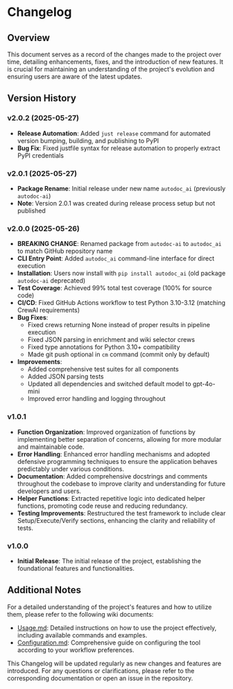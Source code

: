 # Changelog

## Overview
This document serves as a record of the changes made to the project over time, detailing enhancements, fixes, and the introduction of new features. It is crucial for maintaining an understanding of the project's evolution and ensuring users are aware of the latest updates.

## Version History

### v2.0.2 (2025-05-27)
- **Release Automation**: Added `just release` command for automated version bumping, building, and publishing to PyPI
- **Bug Fix**: Fixed justfile syntax for release automation to properly extract PyPI credentials

### v2.0.1 (2025-05-27) 
- **Package Rename**: Initial release under new name `autodoc_ai` (previously `autodoc-ai`)
- **Note**: Version 2.0.1 was created during release process setup but not published

### v2.0.0 (2025-05-26)
- **BREAKING CHANGE**: Renamed package from `autodoc-ai` to `autodoc_ai` to match GitHub repository name
- **CLI Entry Point**: Added `autodoc_ai` command-line interface for direct execution
- **Installation**: Users now install with `pip install autodoc_ai` (old package `autodoc-ai` deprecated)
- **Test Coverage**: Achieved 99% total test coverage (100% for source code)
- **CI/CD**: Fixed GitHub Actions workflow to test Python 3.10-3.12 (matching CrewAI requirements)
- **Bug Fixes**:
  - Fixed crews returning None instead of proper results in pipeline execution
  - Fixed JSON parsing in enrichment and wiki selector crews
  - Fixed type annotations for Python 3.10+ compatibility
  - Made git push optional in `cm` command (commit only by default)
- **Improvements**:
  - Added comprehensive test suites for all components
  - Added JSON parsing tests
  - Updated all dependencies and switched default model to gpt-4o-mini
  - Improved error handling and logging throughout

### v1.0.1
- **Function Organization**: Improved organization of functions by implementing better separation of concerns, allowing for more modular and maintainable code.
- **Error Handling**: Enhanced error handling mechanisms and adopted defensive programming techniques to ensure the application behaves predictably under various conditions.
- **Documentation**: Added comprehensive docstrings and comments throughout the codebase to improve clarity and understanding for future developers and users.
- **Helper Functions**: Extracted repetitive logic into dedicated helper functions, promoting code reuse and reducing redundancy.
- **Testing Improvements**: Restructured the test framework to include clear Setup/Execute/Verify sections, enhancing the clarity and reliability of tests.

### v1.0.0
- **Initial Release**: The initial release of the project, establishing the foundational features and functionalities.

## Additional Notes
For a detailed understanding of the project's features and how to utilize them, please refer to the following wiki documents:
- [Usage.md](link-to-usage): Detailed instructions on how to use the project effectively, including available commands and examples.
- [Configuration.md](link-to-configuration): Comprehensive guide on configuring the tool according to your workflow preferences.

This Changelog will be updated regularly as new changes and features are introduced. For any questions or clarifications, please refer to the corresponding documentation or open an issue in the repository.
